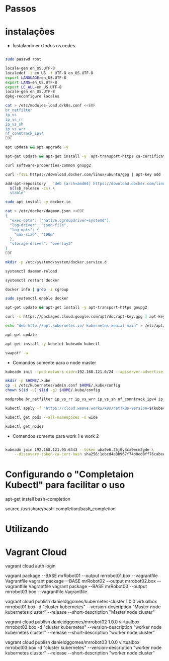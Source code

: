 # Passos

# instalações



- Instalando em todos os nodes

```bash

sudo passwd root

locale-gen en_US.UTF-8
localedef -i en_US -f UTF-8 en_US.UTF-8
export LANGUAGE=en_US.UTF-8
export LANG=en_US.UTF-8
export LC_ALL=en_US.UTF-8
locale-gen en_US.UTF-8
dpkg-reconfigure locales

cat > /etc/modules-load.d/k8s.conf <<EOF
br_netfilter
ip_vs
ip_vs_rr
ip_vs_sh
ip_vs_wrr
nf_conntrack_ipv4
EOF

apt update && apt upgrade -y

apt-get update && apt-get install -y  apt-transport-https ca-certificates 

curl software-properties-common gnupg2

curl -fsSL https://download.docker.com/linux/ubuntu/gpg | apt-key add -

add-apt-repository   "deb [arch=amd64] https://download.docker.com/linux/ubuntu \
  $(lsb_release -cs) \
  stable"

sudo apt install -y docker.io

cat > /etc/docker/daemon.json <<EOF
{
  "exec-opts": ["native.cgroupdriver=systemd"],
  "log-driver": "json-file",
  "log-opts": {
    "max-size": "100m"
  },
  "storage-driver": "overlay2"
}
EOF

mkdir -p /etc/systemd/system/docker.service.d

systemctl daemon-reload

systemctl restart docker

docker info | grep -i cgroup

sudo systemctl enable docker

apt-get update && apt-get install -y apt-transport-https gnupg2

curl -s https://packages.cloud.google.com/apt/doc/apt-key.gpg | apt-key add -

echo "deb http://apt.kubernetes.io/ kubernetes-xenial main" > /etc/apt/sources.list.d/kubernetes.list

apt-get update

apt-get install -y kubelet kubeadm kubectl

swapoff -a

``` 

- Comandos somente para o node master

```bash
kubeadm init --pod-network-cidr=192.168.121.0/24 --apiserver-advertise-address=192.168.121.95

mkdir -p $HOME/.kube
cp -i /etc/kubernetes/admin.conf $HOME/.kube/config
chown $(id -u):$(id -g) $HOME/.kube/config

modprobe br_netfilter ip_vs_rr ip_vs_wrr ip_vs_sh nf_conntrack_ipv4 ip_vs

kubectl apply -f "https://cloud.weave.works/k8s/net?k8s-version=$(kubectl version | base64 | tr -d '\n')"

kubectl get pods --all-namespaces -o wide

kubectl get nodes

```


- Comandos somente para work 1 e work 2

```bash

kubeadm join 192.168.121.95:6443 --token uba0e6.25j0y3cx9wcm2gde \
    --discovery-token-ca-cert-hash sha256:1ebcd4e8b967f74b0ed8ff76cabee889b4fc553729316e31bf4436f738f403b3   

```


# Configurando o "Completaion Kubectl" para facilitar o uso

apt-get install bash-completion

source /usr/share/bash-completion/bash_completion

# Utilizando




# Vagrant Cloud

vagrant cloud auth login

vagrant package --BASE mrRobot01  --output mrrobot01.box --vagrantfile Vagrantfile
vagrant package --BASE mrRobot02  --output mrrobot02.box --vagrantfile Vagrantfile
vagrant package --BASE mrRobot03  --output mrrobot03.box --vagrantfile Vagrantfile

vagrant cloud publish danieldggomes/kubernetes-cluster 1.0.0 virtualbox mrrobot01.box -d "cluster kubernetes" --version-description "Master node kubernetes cluster" --release --short-description "Master node cluster"

vagrant cloud publish danieldggomes/mrrobot02 1.0.0 virtualbox mrrobot02.box -d "cluster kubernetes" --version-description "worker node kubernetes cluster" --release --short-description "worker node cluster"


vagrant cloud publish danieldggomes/mrrobot03 1.0.0 virtualbox mrrobot03.box -d "cluster kubernetes" --version-description "worker node kubernetes cluster" --release --short-description "worker node cluster"

